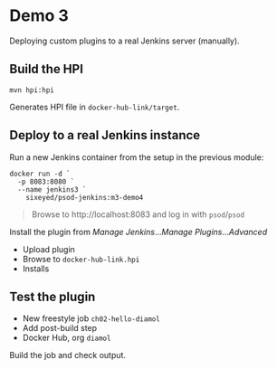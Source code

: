 # Demo 3

Deploying custom plugins to a real Jenkins server (manually).

## Build the HPI

```
mvn hpi:hpi
```

Generates HPI file in `docker-hub-link/target`.

## Deploy to a real Jenkins instance

Run a new Jenkins container from the setup in the previous module:

```
docker run -d `
  -p 8083:8080 `
  --name jenkins3 `
    sixeyed/psod-jenkins:m3-demo4
```

> Browse to http://localhost:8083 and log in with `psod`/`psod`

Install the plugin from _Manage Jenkins_..._Manage Plugins_..._Advanced_

- Upload plugin
- Browse to `docker-hub-link.hpi`
- Installs

## Test the plugin

- New freestyle job `ch02-hello-diamol`
- Add post-build step
- Docker Hub, org `diamol`

Build the job and check output.
